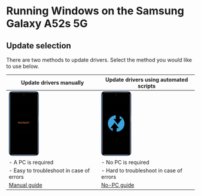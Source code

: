 # Running Windows on the Samsung Galaxy A52s 5G

## Update selection
There are two methods to update drivers. Select the method you would like to use below.

| **Update drivers manually** | **Update drivers using automated scripts** 
|------------------------------------------------------------------------------------------------------------------------|-------------------------------------------------------------------------------------------------------------------
| <a href="update.md"><img src="https://github.com/n00b69/woa-a52s/blob/main/guide/zmanual.png" width="80"></a> | <a href="nopcupdate.md"><img src="https://github.com/n00b69/woa-a52s/blob/main/guide/znopc.png" width="80"></a>
| - A PC is required | - No PC is required
| - Easy to troubleshoot in case of errors | - Hard to troubleshoot in case of errors
| [Manual guide](update.md) | [No-PC guide](nopcupdate.md)












